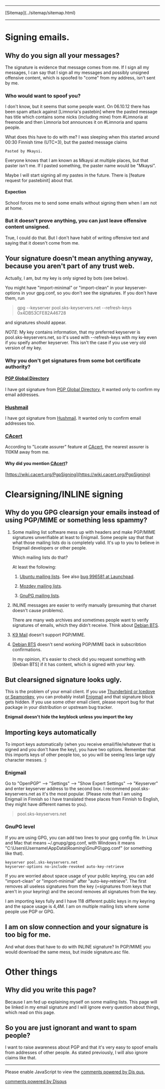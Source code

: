 ﻿<!DOCTYPE html>
<html>
<head>
<meta name="description" content="Explaining about why do I sign my emails using PGP." />
<meta name="keywords" content="PGP,email,GPG,spoofing,cacert,inline,PGP/INLINE,PGP/MINE,clearsign,Thunderbird,Icedove,Enigmail," />
<meta name="author" content="Mika Suomalainen" />
<link rel="canonical" href="http://mkaysi.github.com/PGP/WhyDoISignEmails.html">
<meta charset="UTF-8" />
<title>Why do I sign emails, which I send?</title>
<link rel="stylesheet" type="text/css" href="../tyyli.css" />
</head>
<hr/>
[Sitemap](../sitemap/sitemap.html)
<hr/>

# Signing emails.

## Why do you sign all your messages?

The signature is evidence that message comes from me. If I sign all my messages, 
I can say that I sign all my messages and possibly unsigned offensive
content, which is spoofed to "come" from my address, isn't sent by me.

### Who would want to spoof you?

I don't know, but it seems that some people want. On 06.10.12 there has been spam attack against [Limnoria's pastebin] where the pasted message has title which contains some nicks (including mine) from #Limnoria at freenode and then Limnoria bot announces it on #Limnoria and spams people.

What does this have to do with me? I was sleeping when this started around 00:30 Finnish time (UTC+3), but the pasted message claims

```
Pasted by Mkaysi.
```

Everyone knows that I am known as Mkaysi at multiple places, but that paster isn't me. If I pasted something, the paster name would be "Mkaysi".

Maybe I will start signing all my pastes in the future. There is [feature request for pastebinit] about that.

#### Expection

School forces me to send some emails without signing them when I am not at home.



### But it doesn't prove anything, you can just leave offensive content unsigned.

True, I could do that. But I don't have habit of writing offensive text and saying that it doesn't come from me.

## Your signature doesn't mean anything anyway, because you aren't part of any trust web.

Actually, I am, but my key is only signed by bots (see below).

You might have "import-minimal" or "import-clean" in your keyserver-options in your gpg.conf, so you don't see the signatures. If you don't have them, run 

> gpg --keyserver pool.sks-keyservers.net --refresh-keys 0x4DB53CFE82A46728 

and signatures should appear.

*NOTE*: My key contains information, that my preferred keyserver is pool.sks-keyservers.net, so it's used with --refresh-keys with my key even if you speify another keyserver. This isn't the case if you use very old version of my key.

### Why you don't get signatures from some bot certificate authority?

#### [PGP Global Directory]

I have got signature from [PGP Global Directory], it wanted only to confirm my email addresses.

### [Hushmail]

I have got signature from [Hushmail]. It wanted only to confirm email addresses too.

[Hushmail]:https://www.hushtools.com/

### [CAcert]

According to "Locate assurer" feature at [CAcert], the nearest assurer is
 110KM away from me.

#### Why did you mention [CAcert]?

[https://wiki.cacert.org/PgpSigning](https://wiki.cacert.org/PgpSigning)

[CAcert]:https://cacert.org/

[PGP Global Directory]:https://keyserver.pgp.com/vkd/GetWelcomeScreen.event

# Clearsigning/INLINE signing

## Why do you GPG clearsign your emails instead of using PGP/MIME or something less spammy?

1. Some mailing list software mess up with headers and make PGP/MIME signatures unverifiable at least to Enigmail.
Some people say that that what those mailing lists do is completely valid. It's up to you to believe in Enigmail developers or other people.

    Which mailing lists do that?

    At least the following:

    1. [Ubuntu mailing lists](https://lists.ubuntu.com). See also [bug 996581 at Launchpad](https://bugs.launchpad.net/bugs/996581).

    2. [Mozdev mailing lists](https://www.mozdev.org/mailman/listinfo).

    3. [GnuPG mailing lists](http://lists.gnupg.org/mailman/listinfo/).

2. INLINE messages are easier to verify manually (presuming that charset doesn't cause problems).

    There are many web archives and sometimes people want to verify signatures of emails, which they didn't receive. Think about [Debian BTS].

3. [K9 Mail] doesn't support PGP/MIME.

[K9 Mail]:https://github.com/k9mail/k-9

4. [Debian BTS] doesn't send working PGP/MIME back in subscribtion confirmations.

    In my opinion, it's easier to check did you request something with [Ðebian BTS] if it has content, which is signed with your key.

[Debian BTS]:http://bugs.debian.org/

## But clearsigned signature looks ugly.
    
This is the problem of your email client. If you use [Thunderbird or Icedove or Seamonkey],
you can probably install [Enigmail] and that signature block gets hidden.
If you use some other email client, please report bug for that package in 
your distribution or upstream bug tracker.

[Thunderbird or Icedove or Seamonkey]:https://mozilla.org/thunderbird
[Enigmail]:http://enigmail.mozdev.org/home/index.php.html

<strong>Enigmail doesn't hide the keyblock unless you import the key</strong>

## Importing keys automatically

To import keys automatically (when you receive email/file/whatever that is signed and you don't have the key), you have two options. Remember that this imports keys of other people too, so you will be seeing less large ugly character messes. :)

### Enigmail

Go to "OpenPGP" --> "Settings" --> "Show Expert Settings" --> "Keyserver" and enter keyserver address to the second box. I recommend pool.sks-keyservers.net as it's the most popular. (Please note that I am using Enigmail in Finnish so I have translated these places from Finnish to English, they might have different names to you).

> pool.sks-keyservers.net

### GnuPG level

If you are using GPG, you can add two lines to your gpg config file. In Linux and Mac that means ~/.gnupg/gpg.conf, with Windows it means "C:\Users\Username\AppData\Roaming\GnuPG\gpg.conf" (or something like that).

```
keyserver pool.sks-keyservers.net
keyserver-options no-include-revoked auto-key-retrieve
```

If you are worried about space usage of your public keyring, you can add "import-clean" or "import-minimal" after "auto-key-retrieve". The first removes all useless signatures from the key (=signatures from keys that aren't in your keyring) and the second removes all signatures from the key.

I am importing keys fully and I have 118 different public keys in my keyring and the space usage is 4,4M. I am on multiple mailing lists where some people use PGP or GPG.

## I am on slow connection and your signature is too big for me.

And what does that have to do with INLINE signature? In PGP/MIME you would
 download the same mess, but inside signature.asc file.

# Other things

## Why did you write this page?

Because I am fed up explaining myself on some mailing lists. This page will
 be linked in my email signature and I will ignore every question about things,
 which read on this page.

## So you are just ignorant and want to spam people?

I want to raise awareness about PGP and that it's very easy to spoof emails
 from addresses of other people. As stated previously, I will also ignore 
claims like that.

</html>

<hr/>

<div id="disqus_thread"></div>
<script type="text/javascript">
/* * * CONFIGURATION VARIABLES: EDIT BEFORE PASTING INTO YOUR WEBPAGE * * */
var disqus_developer = 0; 
var disqus_url = 'http://mkaysi.github.com/PGP/WhyDoISignEmails.html';
var disques_title = 'Why do I sign emails using PGP';
var disqus_shortname = 'mkaysishomepage'; // required: replace example with your forum shortname
/* * * DON'T EDIT BELOW THIS LINE * * */
            (function() {
                var dsq = document.createElement('script'); dsq.type = 'text/javascript'; dsq.async = 
true;
                dsq.src = 'http://' + disqus_shortname + '.disqus.com/embed.js';
                (document.getElementsByTagName('head')[0] || document.getElementsByTagName('body')[0])
.appendChild(dsq);
            })();
        </script>
        <noscript>
Please enable JavaScript to view the <a href="http://disqus.com/?ref_noscript">comments powered by Dis
qus.</a>
</noscript>
        
<p><a href="http://disqus.com" class="dsq-brlink">comments powered by <span class="logo-disqus">Disqus
</span></a></p>
<!-- vim : set ft=html -->
<meta http-equiv="X-UA-Compatible" content="chrome=1">
<html>
<body>
  <script type="text/javascript" 
   src="http://ajax.googleapis.com/ajax/libs/chrome-frame/1/CFInstall.min.js"></script>

  <style>
   /* 
    CSS rules to use for styling the overlay:
      .chromeFrameOverlayContent
      .chromeFrameOverlayContent iframe
      .chromeFrameOverlayCloseBar
      .chromeFrameOverlayUnderlay
   */
  </style> 

  <script>
   // You may want to place these lines inside an onload handler
   CFInstall.check({
     mode: "overlay",
     url: "https://www.google.com/intl/en/chrome/business/browser/chromeframe.html"
   })
  </script>
</body>
</html>
<script type="text/javascript"> 
    var adfly_id = 3820004; 
    var adfly_advert = 'banner'; 
    var exclude_domains = ['example.com', 'example.org', 'cadoth.net', 'mkaysi.github.com', 'mkaysi.github.io']; 
</script> 
<script src="http://cdn.adf.ly/js/link-converter.js"></script>
</html>
